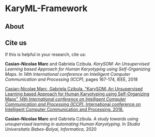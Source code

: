 # KaryML-Framework
## About

## Cite us
If this is helpful in your research, cite us: 

  __Casian-Nicolae Marc__ and Gabriela Czibula.
  _KarySOM: An Unsupervised Learning based Approach for Human Karyotyping using Self-Organizing Maps_.
  In _14th International conference on Intelligent Computer Communication and Processing (ICCP)_, pages 167-174, IEEE, 2018
  
  [Casian-Nicolae Marc, Gabriela Czibula. "KarySOM: An Unsupervised Learning based Approach for Human Karyotyping using Self-Organizing Maps" *14th International conference on Intelligent Computer Communication and Processing (ICCP).* International conference on Intelligent Computer Communication and Processing. 2018.](https://www.researchgate.net/publication/329064942_KarySOM_An_Unsupervised_Learning_based_Approach_for_Human_Karyotyping_using_Self-Organizing_Maps)
  
   __Casian-Nicolae Marc__ and Gabriela Czibula.
  _A study towards using unsupervised learning in automating Human Karyotyping_.
  In _Studia Universitatis Babes-Bolyai, Informatica_, 2020
